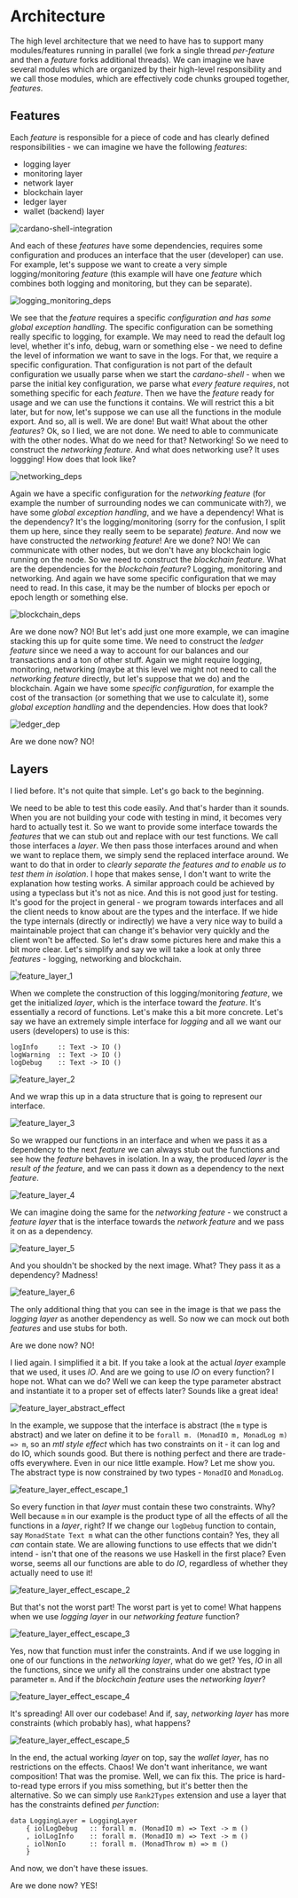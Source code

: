 # Architecture

The high level architecture that we need to have has to support many modules/features running in parallel (we fork a single thread _per-feature_ and then a _feature_ forks additional threads).
We can imagine we have several modules which are organized by their high-level responsibility and we call those modules, which are effectively code chunks grouped together, _features_.

## Features

Each _feature_ is responsible for a piece of code and has clearly defined responsibilities - we can imagine we have the following _features_:
- logging layer
- monitoring layer
- network layer
- blockchain layer
- ledger layer
- wallet (backend) layer

![cardano-shell-integration](https://user-images.githubusercontent.com/6264437/47286815-88df4100-d5f0-11e8-92a7-c807b6d3b47a.jpg)

And each of these _features_ have some dependencies, requires some configuration and produces an interface that the user (developer) can use.
For example, let's suppose we want to create a very simple logging/monitoring _feature_ (this example will have one _feature_ which combines both logging and monitoring, but they can be separate).

![logging_monitoring_deps](https://user-images.githubusercontent.com/6264437/48932225-fe457680-eefa-11e8-8aae-9764382e74ff.jpg)

We see that the _feature_ requires a specific *configuration and has some global exception handling*.
The specific configuration can be something really specific to logging, for example. We may need to read the default log level, whether it's info, debug, warn or something else - we need to define the level of information we want to save in the logs. For that, we require a specific configuration. That configuration is not part of the default configuration we usually parse when we start the _cardano-shell_ - when we parse the initial key configuration, we parse what *every feature requires*, not
something specific for each _feature_.
Then we have the _feature_ ready for usage and we can use the functions it contains. We will restrict this a bit later, but for now, let's suppose we can use all the functions in the module export. 
And so, all is well. We are done! But wait! What about the other _features_? Ok, so I lied, we are not done. We need to able to communicate with the other nodes. What do we need for that? Networking! So we need to construct the _networking feature_. And what does networking use? It uses loggging! How does that look like?

![networking_deps](https://user-images.githubusercontent.com/6264437/48932488-84ae8800-eefc-11e8-89ff-5c8d45dc0f46.jpg)

Again we have a specific configuration for the _networking feature_ (for example the number of surrounding nodes we can communicate with?), we have some _global exception handling_, and we have a dependency! What is the dependency? It's the logging/monitoring (sorry for the confusion, I split them up here, since they really seem to be separate) _feature_.
And now we have constructed the _networking feature_! Are we done? NO! We can communicate with other nodes, but we don't have any blockchain logic running on the node. So we need to construct the _blockchain feature_. What are the dependencies for the _blockchain feature_? Logging, monitoring and networking. And again we have some specific configuration that we may need to read. In this case, it may be the number of blocks per epoch or epoch length or something else.

![blockchain_deps](https://user-images.githubusercontent.com/6264437/48932776-e0c5dc00-eefd-11e8-9701-b659cf44fcb7.jpg)

Are we done now? NO! But let's add just one more example, we can imagine stacking this up for quite some time. We need to construct the _ledger feature_ since we need a way to account for our balances and our transactions and a ton of other stuff. Again we might require logging, monitoring, networking (maybe at this level we might not need to call the _networking feature_ directly, but let's suppose that we do) and the blockchain. Again we have some _specific configuration_, for example the cost
of the transaction (or something that we use to calculate it), some _global exception handling_ and the dependencies. How does that look?

![ledger_dep](https://user-images.githubusercontent.com/6264437/48933094-4c5c7900-eeff-11e8-9cf9-6e4a04db182f.jpg)


Are we done now? NO!

## Layers

I lied before. It's not quite that simple. Let's go back to the beginning.

We need to be able to test this code easily. And that's harder than it sounds. When you are not building your code with testing in mind, it becomes very hard to actually test it. So we want to provide some interface towards the _features_ that we can stub out and replace with our test functions. We call those interfaces a _layer_. We then pass those interfaces around and when we want to replace them, we simply send the replaced interface around. We want to do that in order to *clearly separate the features and to enable us to test them in isolation*. I hope that makes sense, I don't want to write the explanation how testing works. A similar approach could be achieved by using a typeclass but it's not as nice. And this is not good just for testing. It's good for the project in general - we program towards interfaces and all the client needs to know about are the types and the interface. If we hide the type internals (directly or indirectly) we have a very nice way to build a maintainable project that can change it's behavior very quickly and the client won't be affected.
So let's draw some pictures here and make this a bit more clear. Let's simplify and say we will take a look at only three _features_ - logging, networking and blockchain.

![feature_layer_1](https://user-images.githubusercontent.com/6264437/48933434-89753b00-ef00-11e8-9edf-5f424caaba07.jpg)

When we complete the construction of this logging/monitoring _feature_, we get the initialized _layer_, which is the interface toward the _feature_. It's essentially a record of functions. 
Let's make this a bit more concrete. Let's say we have an extremely simple interface for _logging_ and all we want our users (developers) to use is this:
```
logInfo     :: Text -> IO ()
logWarning  :: Text -> IO ()
logDebug    :: Text -> IO ()
```

![feature_layer_2](https://user-images.githubusercontent.com/6264437/48933544-ed97ff00-ef00-11e8-9d2f-349eaa2be225.jpg)

And we wrap this up in a data structure that is going to represent our interface.

![feature_layer_3](https://user-images.githubusercontent.com/6264437/48933604-32239a80-ef01-11e8-851e-44e437899f38.jpg)

So we wrapped our functions in an interface and when we pass it as a dependency to the next _feature_ we can always stub out the functions and see how the _feature_ behaves in isolation.
In a way, the produced *layer* is the _result of the feature_, and we can pass it down as a dependency to the next _feature_.

![feature_layer_4](https://user-images.githubusercontent.com/6264437/48933677-7f077100-ef01-11e8-8bf0-947b27de27f1.jpg)

We can imagine doing the same for the _networking feature_ - we construct a _feature layer_ that is the interface towards the _network feature_ and we pass it on as a dependency.

![feature_layer_5](https://user-images.githubusercontent.com/6264437/48933736-b24a0000-ef01-11e8-9da5-f148ee66e334.jpg)

And you shouldn't be shocked by the next image. What? They pass it as a dependency? Madness!

![feature_layer_6](https://user-images.githubusercontent.com/6264437/48933810-e9201600-ef01-11e8-87a8-a6a49213030e.jpg)

The only additional thing that you can see in the image is that we pass the _logging layer_ as another dependency as well. So now we can mock out both _features_ and use stubs for both.


Are we done now? NO!

I lied again. I simplified it a bit. If you take a look at the actual _layer_ example that we used, it uses _IO_. And are we going to use _IO_ on every function? I hope not. What can we do? Well we can keep the type parameter abstract and instantiate it to a proper set of effects later? Sounds like a great idea!

![feature_layer_abstract_effect](https://user-images.githubusercontent.com/6264437/48934055-db1ec500-ef02-11e8-910a-a11885661bb2.jpg)

In the example, we suppose that the interface is abstract (the `m` type is abstract) and we later on define it to be `forall m. (MonadIO m, MonadLog m) => m`, so an _mtl style effect_ which has two constraints on it - it can log and do IO, which sounds good. But there is nothing perfect and there are trade-offs everywhere. Even in our nice little example. How?
Let me show you. The abstract type is now constrained by two types - `MonadIO` and `MonadLog`. 

![feature_layer_effect_escape_1](https://user-images.githubusercontent.com/6264437/48934364-fdfda900-ef03-11e8-8631-bcdb2f283eab.jpg)

So every function in that _layer_ must contain these two constraints. Why? Well because `m` in our example is the product type of all the effects of all the functions in a _layer_, right? If we change our `logDebug` function to contain, say `MonadState Text m` what can the other functions contain? Yes, they all _can_ contain state. We are allowing functions to use effects that we didn't intend -
isn't that one of the reasons we use Haskell in the first place? Even worse, seems all our functions are able to do _IO_, regardless of whether they actually need to use it!

![feature_layer_effect_escape_2](https://user-images.githubusercontent.com/6264437/48934561-d65b1080-ef04-11e8-808a-b83bee9a188b.jpg)

But that's not the worst part! The worst part is yet to come!
What happens when we use _logging layer_ in our _networking feature_ function? 

![feature_layer_effect_escape_3](https://user-images.githubusercontent.com/6264437/48934599-fdb1dd80-ef04-11e8-984b-4d2f4cc2eef2.jpg)

Yes, now that function must infer the constraints. And if we use logging in one of our functions in the _networking layer_, what do we get? Yes, _IO_ in all the functions, since we unify all the constrains under one abstract type parameter `m`. And if the _blockchain feature_ uses the _networking layer_?

![feature_layer_effect_escape_4](https://user-images.githubusercontent.com/6264437/48934692-626d3800-ef05-11e8-98f5-ae7b10b8b597.jpg)

It's spreading! All over our codebase! And if, say, _networking layer_ has more constraints (which probably has), what happens?

![feature_layer_effect_escape_5](https://user-images.githubusercontent.com/6264437/48934729-816bca00-ef05-11e8-8988-0143b1a634e3.jpg)

In the end, the actual working _layer_ on top, say the _wallet layer_, has no restrictions on the effects. Chaos! We don't want inheritance, we want composition! That was the promise.
Well, we can fix this. The price is hard-to-read type errors if you miss something, but it's better then the alternative.
So we can simply use `Rank2Types` extension and use a layer that has the constraints defined *per function*:
```
data LoggingLayer = LoggingLayer
    { iolLogDebug   :: forall m. (MonadIO m) => Text -> m ()
    , iolLogInfo    :: forall m. (MonadIO m) => Text -> m ()
    , iolNonIo      :: forall m. (MonadThrow m) => m ()
    }
```

And now, we don't have these issues.

Are we done now? YES!


